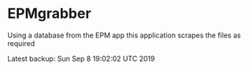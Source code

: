 # EPMgrabber
Using a database from the EPM app this application scrapes the files as required


Latest backup: Sun Sep 8 19:02:02 UTC 2019
